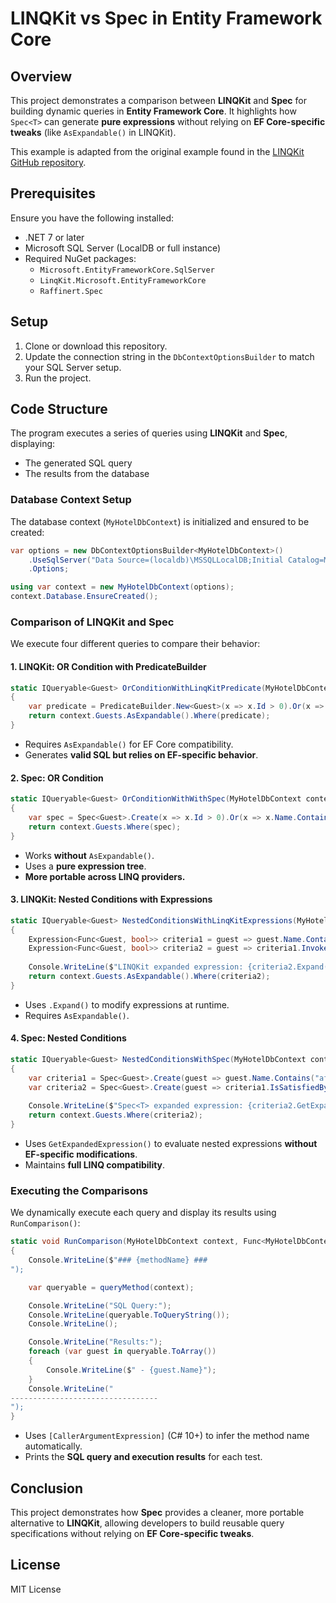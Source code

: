 # LINQKit vs Spec in Entity Framework Core

## Overview

This project demonstrates a comparison between **LINQKit** and **Spec** for building dynamic queries in **Entity Framework Core**. It highlights how `Spec<T>` can generate **pure expressions** without relying on **EF Core-specific tweaks** (like `AsExpandable()` in LINQKit).

This example is adapted from the original example found in the [LINQKit GitHub repository](https://github.com/scottksmith95/LINQKit/tree/master/examples/ConsoleAppNetCore3Ef3).

## Prerequisites

Ensure you have the following installed:

- .NET 7 or later
- Microsoft SQL Server (LocalDB or full instance)
- Required NuGet packages:
  - `Microsoft.EntityFrameworkCore.SqlServer`
  - `LinqKit.Microsoft.EntityFrameworkCore`
  - `Raffinert.Spec`

## Setup

1. Clone or download this repository.
2. Update the connection string in the `DbContextOptionsBuilder` to match your SQL Server setup.
3. Run the project.

## Code Structure

The program executes a series of queries using **LINQKit** and **Spec**, displaying:

- The generated SQL query
- The results from the database

### **Database Context Setup**

The database context (`MyHotelDbContext`) is initialized and ensured to be created:

```csharp
var options = new DbContextOptionsBuilder<MyHotelDbContext>()
    .UseSqlServer("Data Source=(localdb)\MSSQLLocalDB;Initial Catalog=MyHotel;Trusted_Connection=True;MultipleActiveResultSets=true")
    .Options;

using var context = new MyHotelDbContext(options);
context.Database.EnsureCreated();
```

### **Comparison of LINQKit and Spec**

We execute four different queries to compare their behavior:

#### **1. LINQKit: OR Condition with PredicateBuilder**

```csharp
static IQueryable<Guest> OrConditionWithLinqKitPredicate(MyHotelDbContext context)
{
    var predicate = PredicateBuilder.New<Guest>(x => x.Id > 0).Or(x => x.Name.Contains("e"));
    return context.Guests.AsExpandable().Where(predicate);
}
```

- Requires `AsExpandable()` for EF Core compatibility.
- Generates **valid SQL but relies on EF-specific behavior**.

#### **2. Spec: OR Condition**

```csharp
static IQueryable<Guest> OrConditionWithWithSpec(MyHotelDbContext context)
{
    var spec = Spec<Guest>.Create(x => x.Id > 0).Or(x => x.Name.Contains("e"));
    return context.Guests.Where(spec);
}
```

- Works **without** `AsExpandable()`.
- Uses a **pure expression tree**.
- **More portable across LINQ providers.**

#### **3. LINQKit: Nested Conditions with Expressions**

```csharp
static IQueryable<Guest> NestedConditionsWithLinqKitExpressions(MyHotelDbContext context)
{
    Expression<Func<Guest, bool>> criteria1 = guest => guest.Name.Contains("af");
    Expression<Func<Guest, bool>> criteria2 = guest => criteria1.Invoke(guest) || guest.Id > 1;
    
    Console.WriteLine($"LINQKit expanded expression: {criteria2.Expand()}");
    return context.Guests.AsExpandable().Where(criteria2);
}
```

- Uses `.Expand()` to modify expressions at runtime.
- Requires `AsExpandable()`.

#### **4. Spec: Nested Conditions**

```csharp
static IQueryable<Guest> NestedConditionsWithSpec(MyHotelDbContext context)
{
    var criteria1 = Spec<Guest>.Create(guest => guest.Name.Contains("af"));
    var criteria2 = Spec<Guest>.Create(guest => criteria1.IsSatisfiedBy(guest) || guest.Id > 1);
    
    Console.WriteLine($"Spec<T> expanded expression: {criteria2.GetExpandedExpression()}");
    return context.Guests.Where(criteria2);
}
```

- Uses `GetExpandedExpression()` to evaluate nested expressions **without EF-specific modifications**.
- Maintains **full LINQ compatibility**.

### **Executing the Comparisons**

We dynamically execute each query and display its results using `RunComparison()`:

```csharp
static void RunComparison(MyHotelDbContext context, Func<MyHotelDbContext, IQueryable<Guest>> queryMethod, [CallerArgumentExpression(nameof(queryMethod))] string methodName = "")
{
    Console.WriteLine($"### {methodName} ###
");

    var queryable = queryMethod(context);

    Console.WriteLine("SQL Query:");
    Console.WriteLine(queryable.ToQueryString());
    Console.WriteLine();

    Console.WriteLine("Results:");
    foreach (var guest in queryable.ToArray())
    {
        Console.WriteLine($" - {guest.Name}");
    }
    Console.WriteLine("
---------------------------------
");
}
```

- Uses `[CallerArgumentExpression]` (C# 10+) to infer the method name automatically.
- Prints the **SQL query and execution results** for each test.

## **Conclusion**

This project demonstrates how **Spec** provides a cleaner, more portable alternative to **LINQKit**, allowing developers to build reusable query specifications without relying on **EF Core-specific tweaks**.

## **License**

MIT License
